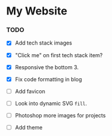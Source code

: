# My Website



### TODO

- [x] Add tech stack images
- [x] "Click me" on first tech stack item?
- [x] Responsive the bottom 3.
- [x] Fix code formatting in blog
- [ ] Add favicon
- [ ] Look into dynamic SVG `fill`.
- [ ] Photoshop more images for projects
- [ ] Add theme

